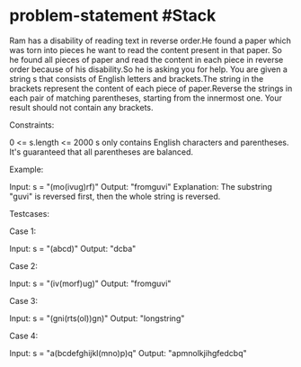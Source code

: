 # problem-statement #Stack

Ram has a disability of reading text in reverse order.He found a paper which was torn into pieces he want to read the content present in that paper.
So he found all pieces of paper and read the content in each piece in reverse order because of his disability.So he is asking you for help. You are given
a string s that consists of English letters and brackets.The string in the brackets represent the content of each piece of paper.Reverse the strings
in each pair of matching parentheses, starting from the innermost one.
Your result should not contain any brackets.

Constraints:

0 <= s.length <= 2000
s only contains English characters and parentheses.
It's guaranteed that all parentheses are balanced.

Example:

Input: s = "(mo(ivug)rf)"
Output: "fromguvi"
Explanation: The substring "guvi" is reversed first, then the whole string is reversed.


Testcases:

Case 1:

Input: s = "(abcd)"
Output: "dcba"

Case 2:

Input: s = "(iv(morf)ug)"
Output: "fromguvi"

Case 3:

Input: s = "(gni(rts(ol))gn)"
Output: "longstring"

Case 4:

Input: s = "a(bcdefghijkl(mno)p)q"
Output: "apmnolkjihgfedcbq"
